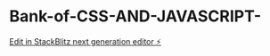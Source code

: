 # Bank-of-CSS-AND-JAVASCRIPT-

[Edit in StackBlitz next generation editor ⚡️](https://stackblitz.com/~/github.com/Seundev/Bank-of-CSS-AND-JAVASCRIPT-)